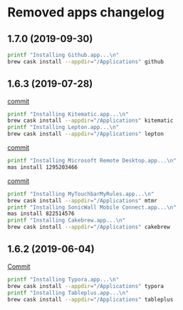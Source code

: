 # Removed apps changelog

## __1.7.0__ (2019-09-30)

```bash
printf "Installing Github.app...\n"
brew cask install --appdir="/Applications" github
```

## __1.6.3__ (2019-07-28)

[commit](https://github.com/MarioCatuogno/Clean-macOS/commit/fc35ba8b77b9d0a45c34518c5218362c678f8265)

```bash
printf "Installing Kitematic.app...\n"
brew cask install --appdir="/Applications" kitematic
printf "Installing Lepton.app...\n"
brew cask install --appdir="/Applications" lepton
```

[commit](https://github.com/MarioCatuogno/Clean-macOS/commit/3383fefb651f04e135f66a440ff3f42c948ef1ec)

```bash
printf "Installing Microsoft Remote Desktop.app...\n"
mas install 1295203466
```

[commit](https://github.com/MarioCatuogno/Clean-macOS/commit/89fb7296bda282cb75669879671af390c33913fb)

```bash
printf "Installing MyTouchbarMyRules.app...\n"
brew cask install --appdir="/Applications" mtmr
printf "Installing SonicWall Mobile Connect.app...\n"
mas install 822514576
printf "Installing Cakebrew.app...\n"
brew cask install --appdir="/Applications" cakebrew
```

## __1.6.2__ (2019-06-04)

[Commit](https://github.com/MarioCatuogno/Clean-macOS/commit/12570574b68d2363732d4e0a5b83ba6c852fcc98)

```bash
printf "Installing Typora.app...\n"
brew cask install --appdir="/Applications" typora
printf "Installing Tableplus.app...\n"
brew cask install --appdir="/Applications" tableplus
```
